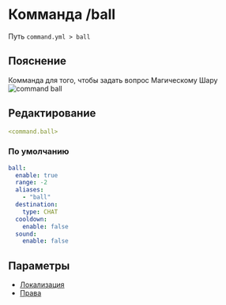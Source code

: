 # Комманда /ball
Путь `command.yml > ball`

## Пояснение
Комманда для того, чтобы задать вопрос Магическому Шару
![command ball](/commandball.png)

## Редактирование
```yaml
<command.ball>
```

### По умолчанию
```yaml
ball:
  enable: true
  range: -2
  aliases:
    - "ball"
  destination:
    type: CHAT
  cooldown:
    enable: false
  sound:
    enable: false
```

## Параметры

- [Локализация](/docs/localizations/ru_ru/command/ball/)
- [Права](/docs/permission/command/ball/)

<!--@include: @/parts/range.md-->
<!--@include: @/parts/aliases.md-->
<!--@include: @/parts/destination.md-->
<!--@include: @/parts/cooldown.md-->
<!--@include: @/parts/sound.md-->